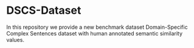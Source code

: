 # DSCS-Dataset

In this repository we provide a new benchmark dataset Domain-Specific Complex Sentences dataset with human annotated semantic similarity values. 
